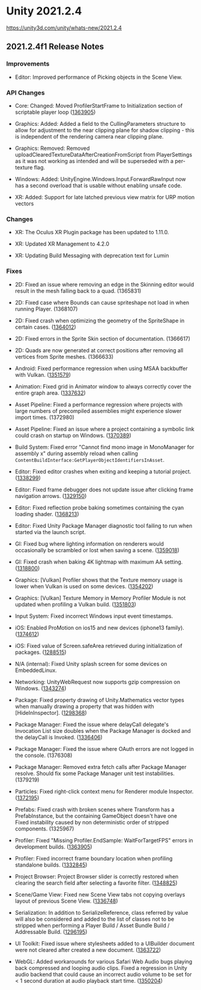 # Unity 2021.2.4
https://unity3d.com/unity/whats-new/2021.2.4

## 2021.2.4f1 Release Notes


### Improvements
<ul>
<li>Editor: Improved performance of Picking objects in the Scene View.</li>
</ul>

### API Changes
<ul>
<li><p>Core: Changed: Moved ProfilerStartFrame to Initialization section of scriptable player loop (<a href="https://issuetracker.unity3d.com/issues/ios-profiler-missing-profiler-dot-endsample-waitfortargetfps-errors-are-thrown-when-profiling-ios-dev-build">1363905</a>)</p></li>
<li><p>Graphics: Added: Added a field to the CullingParameters structure to allow for adjustment to the near clipping plane for shadow clipping - this is independent of the rendering camera near clipping plane.</p></li>
<li><p>Graphics: Removed: Removed uploadClearedTextureDataAfterCreationFromScript from PlayerSettings as it was not working as intended and will be superseded with a per-texture flag.</p></li>
<li><p>Windows: Added: UnityEngine.Windows.Input.ForwardRawInput now has a second overload that is usable without enabling unsafe code.</p></li>
<li><p>XR: Added: Support for late latched previous view matrix for URP motion vectors</p></li>
</ul>

### Changes
<ul>
<li><p>XR: The Oculus XR Plugin package has been updated to 1.11.0.</p></li>
<li><p>XR: Updated XR Management to 4.2.0</p></li>
<li><p>XR: Updating Build Messaging with deprecation text for Lumin</p></li>
</ul>

### Fixes
<ul>
<li><p>2D: Fixed an issue where removing an edge in the Skinning editor would result in the mesh falling back to a quad. (1365831)</p></li>
<li><p>2D: Fixed case where Bounds can cause spriteshape not load in when running Player. (1368107)</p></li>
<li><p>2D: Fixed crash when optimizing the geometry of the SpriteShape in certain cases. (<a href="https://issuetracker.unity3d.com/issues/crash-when-optimizing-the-geometry-of-the-spriteshape">1364012</a>)</p></li>
<li><p>2D: Fixed errors in the Sprite Skin section of documentation. (1366617)</p></li>
<li><p>2D: Quads are now generated at correct positions after removing all vertices from Sprite meshes. (1366633)</p></li>
<li><p>Android: Fixed performance regression when using MSAA backbuffer with Vulkan. (<a href="https://issuetracker.unity3d.com/issues/android-vulkan-when-using-antialiasing-with-vulkan-the-fps-fluctuates-from-40-60">1351579</a>)</p></li>
<li><p>Animation: Fixed grid in Animator window to always correctly cover the entire graph area. (<a href="https://issuetracker.unity3d.com/issues/animator-window-grid-does-not-cover-the-entire-graph-area">1337632</a>)</p></li>
<li><p>Asset Pipeline: Fixed a performance regression where projects with large numbers of precompiled assemblies might experience slower import times. (1372980)</p></li>
<li><p>Asset Pipeline: Fixed an issue where a project containing a symbolic link could crash on startup on Windows. (<a href="https://issuetracker.unity3d.com/issues/crash-on-ondemandscheduler-setstandbyworkercount-when-opening-a-project-with-a-symbolic-link-in-it">1370389</a>)</p></li>
<li><p>Build System: Fixed error "Cannot find mono image in MonoManager for assembly x" during assembly reload when calling <code>ContentBuildInterface:GetPlayerObjectIdentifiersInAsset</code>.</p></li>
<li><p>Editor: Fixed editor crashes when exiting and keeping a tutorial project. (<a href="https://issuetracker.unity3d.com/issues/editor-crashes-when-exiting-and-keeping-a-new-micrograme-project">1338299</a>)</p></li>
<li><p>Editor: Fixed frame debugger does not update issue after clicking frame navigation arrows. (<a href="https://issuetracker.unity3d.com/issues/frame-debugger-frame-event-data-doesnt-update-after-clicking-on-frame-navigation-arrows-and-not-moving-the-mouse">1329150</a>)</p></li>
<li><p>Editor: Fixed reflection probe baking sometimes containing the cyan loading shader. (<a href="https://issuetracker.unity3d.com/issues/loading-shader-is-picked-when-allowasynccompilation-equals-false-and-async-compilation-is-ongoing">1368213</a>)</p></li>
<li><p>Editor: Fixed Unity Package Manager diagnostic tool failing to run when started via the launch script.</p></li>
<li><p>GI: Fixed bug where lighting information on renderers would occasionally be scrambled or lost when saving a scene. (<a href="https://issuetracker.unity3d.com/issues/baked-lightmap-breaks-on-unityjapanoffice-asset-when-the-scene-in-saved-and-opened-again">1359018</a>)</p></li>
<li><p>GI: Fixed crash when baking 4K lightmap with maximum AA setting. (<a href="https://issuetracker.unity3d.com/issues/openrl-error-is-thrown-slash-editor-crashes-when-generating-lighting-with-4096-max-lightmap-size">1318800</a>)</p></li>
<li><p>Graphics: [Vulkan] Profiler shows that the Texture memory usage is lower when Vulkan is used on some devices. (<a href="https://issuetracker.unity3d.com/issues/profiler-texture-memory-displays-0-dot-00-kb-when-the-texture-is-not-readable-and-when-profiling-some-devices">1354202</a>)</p></li>
<li><p>Graphics: [Vulkan] Texture Memory in Memory Profiler Module is not updated when profiling a Vulkan build. (<a href="https://issuetracker.unity3d.com/issues/memory-profiler-profiler-shows-that-the-texture-memory-usage-is-lower-when-vulkan-is-used-on-some-devices">1351803</a>)</p></li>
<li><p>Input System: Fixed incorrect Windows input event timestamps.</p></li>
<li><p>iOS: Enabled ProMotion on ios15 and new devices (iphone13 family). (<a href="https://issuetracker.unity3d.com/issues/enable-promotion-support-does-not-allow-iphone-13-pro-slash-pro-max-to-run-at-higher-refresh-rates">1374612</a>)</p></li>
<li><p>iOS: Fixed value of Screen.safeArea retrieved during initialization of packages. (<a href="https://issuetracker.unity3d.com/issues/ios-wrong-screen-dot-safearea-values-are-retrieved-when-the-xrloader-is-initialized-and-device-with-a-notch-is-used">1288515</a>)</p></li>
<li><p>N/A (internal): Fixed Unity splash screen for some devices on EmbeddedLinux.</p></li>
<li><p>Networking: UnityWebRequest now supports gzip compression on Windows. (<a href="https://issuetracker.unity3d.com/issues/unitywebrequest-fails-on-windows-if-gzip-compression-is-used">1343274</a>)</p></li>
<li><p>Package: Fixed property drawing of Unity.Mathematics vector types when manually drawing a property that was hidden with [HideInInspector]. (<a href="https://issuetracker.unity3d.com/issues/int3-float3-and-quaternions-fields-from-the-mathematics-package-dont-work-properly-when-using-debuggerhidden-attribute">1298368</a>)</p></li>
<li><p>Package Manager: Fixed the issue where delayCall delegate's Invocation List size doubles when the Package Manager is docked and the delayCall is Invoked. (<a href="https://issuetracker.unity3d.com/issues/delaycall-delegates-invocation-list-size-doubles-when-the-package-manager-is-docked-and-the-delaycall-is-invoked">1336406</a>)</p></li>
<li><p>Package Manager: Fixed the issue where OAuth errors are not logged in the console. (1376308)</p></li>
<li><p>Package Manager: Removed extra fetch calls after Package Manager resolve. Should fix some Package Manager unit test instabilities. (1379219)</p></li>
<li><p>Particles: Fixed right-click context menu for Renderer module Inspector. (<a href="https://issuetracker.unity3d.com/issues/context-menu-does-not-pop-up-when-right-clicking-particle-system-renderer-module">1372195</a>)</p></li>
<li><p>Prefabs: Fixed crash with broken scenes where Transform has a PrefabInstance, but the containing GameObject doesn't have one<br> Fixed instability caused by non deterministic order of stripped components.
(1325967)</p></li>
<li><p>Profiler: Fixed "Missing Profiler.EndSample: WaitForTargetFPS" errors in development builds. (<a href="https://issuetracker.unity3d.com/issues/ios-profiler-missing-profiler-dot-endsample-waitfortargetfps-errors-are-thrown-when-profiling-ios-dev-build">1363905</a>)</p></li>
<li><p>Profiler: Fixed incorrect frame boundary location when profiling standalone builds. (<a href="https://issuetracker.unity3d.com/issues/profiler-frame-boundary-in-standalone-builds-occurs-at-unexpected-point">1332845</a>)</p></li>
<li><p>Project Browser: Project Browser slider is correctly restored when clearing the search field after selecting a favorite filter. (<a href="https://issuetracker.unity3d.com/issues/project-browser-slider-doesnt-get-reset-after-selecting-any-item-in-favorites-hierarchy-and-clearing-the-search-bar">1348825</a>)</p></li>
<li><p>Scene/Game View: Fixed new Scene View tabs not copying overlays layout of previous Scene View. (<a href="https://issuetracker.unity3d.com/issues/draggable-scene-tool-overlays-will-not-retain-their-layout-when-adding-a-new-scene-view">1336748</a>)</p></li>
<li><p>Serialization: In addition to SerializeReference, class referred by value will also be considered and added to the list of classes not to be stripped when performing a Player Build / Asset Bundle Build / Addressable Build. (<a href="https://issuetracker.unity3d.com/issues/onafterdeserialize-is-not-called-for-a-class-with-no-empty-constructor-in-a-package-when-project-is-built-using-il2cpp">1296195</a>)</p></li>
<li><p>UI Toolkit: Fixed issue where stylesheets added to a UIBuilder document were not cleared after created a new document. (<a href="https://issuetracker.unity3d.com/issues/ui-builder-applies-previously-loaded-uss-to-a-new-uxml">1363722</a>)</p></li>
<li><p>WebGL: Added workarounds for various Safari Web Audio bugs playing back compressed and looping audio clips. Fixed a regression in Unity audio backend that could cause an incorrect audio volume to be set for &lt; 1 second duration at audio playback start time. (<a href="https://issuetracker.unity3d.com/issues/webgl-macos-looping-audio-gets-distorted-and-echoes-when-played-over-time-on-safari">1350204</a>)</p></li>
</ul>
